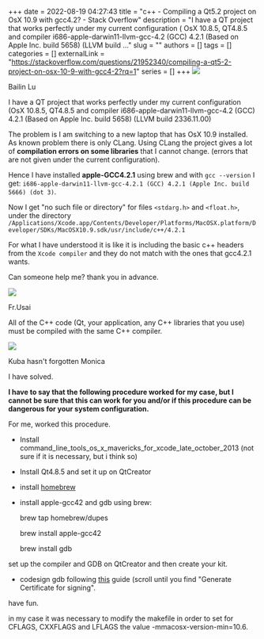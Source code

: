 +++ 
date = 2022-08-19 04:27:43
title = "c++ - Compiling a Qt5.2 project on OsX 10.9 with gcc4.2? - Stack Overflow"
description = "I have a QT project that works perfectly under my current configuration ( OsX 10.8.5, QT4.8.5 and compiler i686-apple-darwin11-llvm-gcc-4.2 (GCC) 4.2.1 (Based on Apple Inc. build 5658) (LLVM build ..."
slug = ""
authors = []
tags = []
categories = []
externalLink = "https://stackoverflow.com/questions/21952340/compiling-a-qt5-2-project-on-osx-10-9-with-gcc4-2?rq=1"
series = []
+++
![](https://www.gravatar.com/avatar/a4f260f32d1d020a7f83adc0d809b3fe?s=32&d=identicon&r=PG&f=1)

Bailin Lu

I have a QT project that works perfectly under my current configuration (OsX 10.8.5, QT4.8.5 and compiler i686-apple-darwin11-llvm-gcc-4.2 (GCC) 4.2.1 (Based on Apple Inc. build 5658) (LLVM build 2336.11.00)

The problem is I am switching to a new laptop that has OsX 10.9 installed. As known problem there is only CLang. Using CLang the project gives a lot of **compilation errors on some libraries** that I cannot change. (errors that are not given under the current configuration).

Hence I have installed **apple-GCC4.2.1** using brew and with `gcc --version` I get: `i686-apple-darwin11-llvm-gcc-4.2.1 (GCC) 4.2.1 (Apple Inc. build 5666) (dot 3)`.

Now I get "no such file or directory" for files `<stdarg.h>` and `<float.h>`, under the directory `/Applications/Xcode.app/Contents/Developer/Platforms/MacOSX.platform/Developer/SDKs/MacOSX10.9.sdk/usr/include/c++/4.2.1`

For what I have understood it is like it is including the basic c++ headers from the `Xcode compiler` and they do not match with the ones that gcc4.2.1 wants.

Can someone help me? thank you in advance.

![](https://lh3.googleusercontent.com/-XdUIqdMkCWA/AAAAAAAAAAI/AAAAAAAAAAA/4252rscbv5M/photo.jpg?sz=64)

Fr.Usai

All of the C++ code (Qt, your application, any C++ libraries that you use) must be compiled with the same C++ compiler.

![](https://www.gravatar.com/avatar/2046905520ff348721f4e6e6d6394c57?s=64&d=identicon&r=PG)

Kuba hasn't forgotten Monica

I have solved.

**I have to say that the following procedure worked for my case, but I cannot be sure that this can work for you and/or if this procedure can be dangerous for your system configuration.**

For me, worked this procedure.

*   Install command_line_tools_os_x_mavericks_for_xcode_late_october_2013 (not sure if it is necessary, but i think so)
*   Install Qt4.8.5 and set it up on QtCreator
*   install [homebrew](http://brew.sh/)
*   install apple-gcc42 and gdb using brew:
    
    brew tap homebrew/dupes
    
    brew install apple-gcc42
    
    brew install gdb
    

set up the compiler and GDB on QtCreator and then create your kit.

*   codesign gdb following [this](http://panks.me/blog/2013/11/install-gdb-on-os-x-mavericks-from-source/) guide (scroll until you find "Generate Certificate for signing".

have fun.

in my case it was necessary to modify the makefile in order to set for CFLAGS, CXXFLAGS and LFLAGS the value -mmacosx-version-min=10.6.